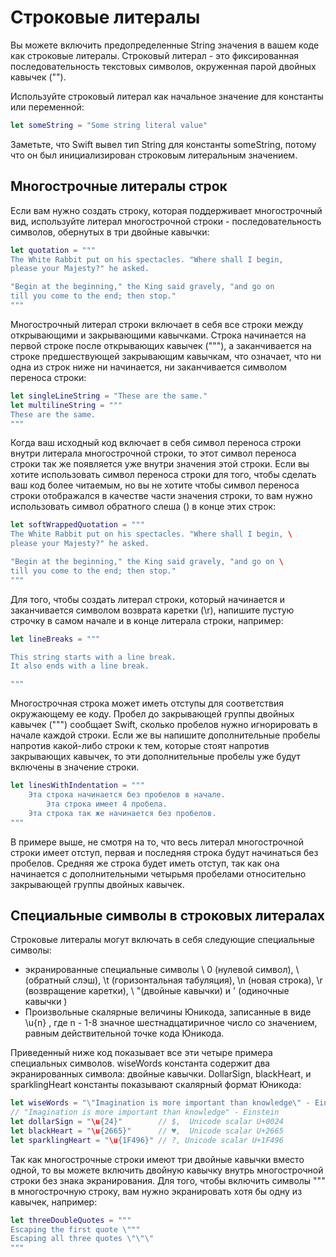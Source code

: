 # Строковые литералы
Вы можете включить предопределенные String значения в вашем коде как строковые литералы. Строковый литерал - это фиксированная последовательность текстовых символов, окруженная парой двойных кавычек ("").

Используйте строковый литерал как начальное значение для константы или переменной:

```swift
let​ ​someString​ = ​"Some string literal value"
```

Заметьте, что Swift вывел тип String для константы someString, потому что он был инициализирован строковым литеральным значением.

## Многострочные литералы строк
Если вам нужно создать строку, которая поддерживает многострочный вид, используйте литерал многострочной строки - последовательность символов, обернутых в три двойные кавычки:

```swift
let quotation = """
The White Rabbit put on his spectacles. "Where shall I begin,
please your Majesty?" he asked.

"Begin at the beginning," the King said gravely, "and go on
till you come to the end; then stop."
"""
```

Многострочный литерал строки включает в себя все строки между открывающими и закрывающими кавычками. Строка начинается на первой строке после открывающих кавычек ("""), а заканчивается на строке предшествующей закрывающим кавычкам, что означает, что ни одна из строк ниже ни начинается, ни заканчивается символом переноса строки:

```swift
let singleLineString = "These are the same."
let multilineString = """
These are the same.
"""
```

Когда ваш исходный код включает в себя символ переноса строки внутри литерала многострочной строки, то этот символ переноса строки так же появляется уже внутри значения этой строки. Если вы хотите использовать символ переноса строки для того, чтобы сделать ваш код более читаемым, но вы не хотите чтобы символ переноса строки отображался в качестве части значения строки, то вам нужно использовать символ обратного слеша (\) в конце этих строк:

```swift
let softWrappedQuotation = """
The White Rabbit put on his spectacles. "Where shall I begin, \
please your Majesty?" he asked.

"Begin at the beginning," the King said gravely, "and go on \
till you come to the end; then stop."
"""
```

Для того, чтобы создать литерал строки, который начинается и заканчивается символом возврата каретки (\r), напишите пустую строчку в самом начале и в конце литерала строки, например:

```swift
let lineBreaks = """

This string starts with a line break.
It also ends with a line break.

"""
```

Многострочная строка может иметь отступы для соответствия окружающему ее коду. Пробел до закрывающей группы двойных кавычек (""") сообщает Swift, сколько пробелов нужно игнорировать в начале каждой строки. Если же вы напишите дополнительные пробелы напротив какой-либо строки к тем, которые стоят напротив закрывающих кавычек, то эти дополнительные пробелы уже будут включены в значение строки.

```swift
let linesWithIndentation = """
    Эта строка начинается без пробелов в начале.
        Эта строка имеет 4 пробела.
    Эта строка так же начинается без пробелов.
"""
```

В примере выше, не смотря на то, что весь литерал многострочной строки имеет отступ, первая и последняя строка будут начинаться без пробелов. Средняя же строка будет иметь отступ, так как она начинается с дополнительными четырьмя пробелами относительно закрывающей группы двойных кавычек.

## Специальные символы в строковых литералах
Строковые литералы могут включать в себя следующие специальные символы:

+ экранированные специальные символы \ 0 (нулевой символ), \\ (обратный слэш), \t (горизонтальная табуляция), \n (новая строка), \r (возвращение каретки), \ "(двойные кавычки) и \' (одиночные кавычки )
+ Произвольные скалярные величины Юникода, записанные в виде \u{n} , где n - 1-8 значное шестнадцатиричное число со значением, равным действительной точке кода Юникода.

Приведенный ниже код показывает все эти четыре примера специальных символов. wiseWords константа содержит два экранированных символа: двойные кавычки.  DollarSign, blackHeart, и sparklingHeart константы показывают скалярный формат Юникода:

```swift
let wiseWords = "\"Imagination is more important than knowledge\" - Einstein"
// "Imagination is more important than knowledge" - Einstein
let dollarSign = "\u{24}"        // $,  Unicode scalar U+0024
let blackHeart = "\u{2665}"      // ♥,  Unicode scalar U+2665
let sparklingHeart = "\u{1F496}" // ?, Unicode scalar U+1F496
```

Так как многострочные строки имеют три двойные кавычки вместо одной, то вы можете включить двойную кавычку внутрь многострочной строки без знака экранирования. Для того, чтобы включить символы """ в многострочную строку, вам нужно экранировать хотя бы одну из кавычек, например:

```swift
let threeDoubleQuotes = """
Escaping the first quote \"""
Escaping all three quotes \"\"\"
"""
```
